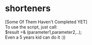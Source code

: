 # shorteners
[Some Of Them Haven't Completed YET] <br />
To use the script, just call:<br />
   $result =& <FunctionName>(parameter1,parameter2,..);<br />
Even a 5 years kid can do it :))<br />
